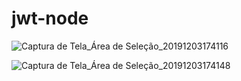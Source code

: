 # jwt-node

![Captura de Tela_Área de Seleção_20191203174116](https://user-images.githubusercontent.com/37316637/70088991-182d9500-15f6-11ea-93f0-1d8d7d88ec21.png)

![Captura de Tela_Área de Seleção_20191203174148](https://user-images.githubusercontent.com/37316637/70089012-22e82a00-15f6-11ea-9605-1c8af25faa0d.png)
